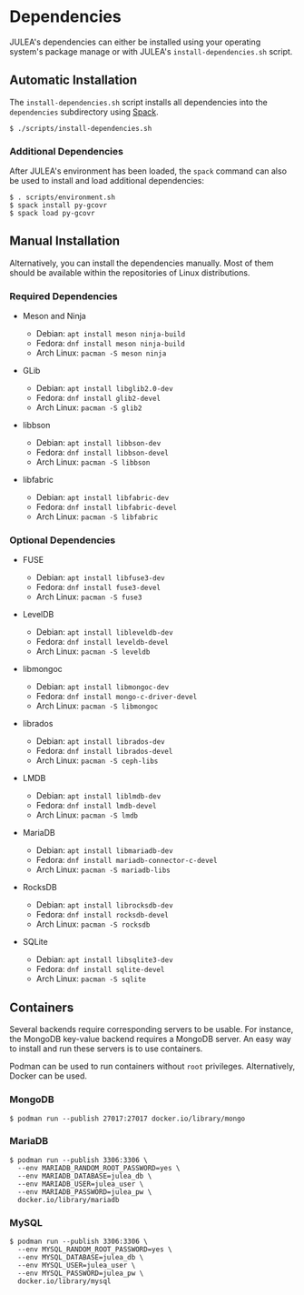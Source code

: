 # Dependencies

JULEA's dependencies can either be installed using your operating system's package manage or with JULEA's `install-dependencies.sh` script.

## Automatic Installation

The `install-dependencies.sh` script installs all dependencies into the `dependencies` subdirectory using [Spack](https://spack.io/).

```console
$ ./scripts/install-dependencies.sh
```

### Additional Dependencies

After JULEA's environment has been loaded, the `spack` command can also be used to install and load additional dependencies:

```console
$ . scripts/environment.sh
$ spack install py-gcovr
$ spack load py-gcovr
```

## Manual Installation

Alternatively, you can install the dependencies manually.
Most of them should be available within the repositories of Linux distributions.

### Required Dependencies

- Meson and Ninja
  - Debian: `apt install meson ninja-build`
  - Fedora: `dnf install meson ninja-build`
  - Arch Linux: `pacman -S meson ninja`

- GLib
  - Debian: `apt install libglib2.0-dev`
  - Fedora: `dnf install glib2-devel`
  - Arch Linux: `pacman -S glib2`

- libbson
  - Debian: `apt install libbson-dev`
  - Fedora: `dnf install libbson-devel`
  - Arch Linux: `pacman -S libbson`

- libfabric
  - Debian: `apt install libfabric-dev`
  - Fedora: `dnf install libfabric-devel`
  - Arch Linux: `pacman -S libfabric`

### Optional Dependencies

- FUSE
  - Debian: `apt install libfuse3-dev`
  - Fedora: `dnf install fuse3-devel`
  - Arch Linux: `pacman -S fuse3`

- LevelDB
  - Debian: `apt install libleveldb-dev`
  - Fedora: `dnf install leveldb-devel`
  - Arch Linux: `pacman -S leveldb`

- libmongoc
  - Debian: `apt install libmongoc-dev`
  - Fedora: `dnf install mongo-c-driver-devel`
  - Arch Linux: `pacman -S libmongoc`

- librados
  - Debian: `apt install librados-dev`
  - Fedora: `dnf install librados-devel`
  - Arch Linux: `pacman -S ceph-libs`

- LMDB
  - Debian: `apt install liblmdb-dev`
  - Fedora: `dnf install lmdb-devel`
  - Arch Linux: `pacman -S lmdb`

- MariaDB
  - Debian: `apt install libmariadb-dev`
  - Fedora: `dnf install mariadb-connector-c-devel`
  - Arch Linux: `pacman -S mariadb-libs`

- RocksDB
  - Debian: `apt install librocksdb-dev`
  - Fedora: `dnf install rocksdb-devel`
  - Arch Linux: `pacman -S rocksdb`

- SQLite
  - Debian: `apt install libsqlite3-dev`
  - Fedora: `dnf install sqlite-devel`
  - Arch Linux: `pacman -S sqlite`

## Containers

Several backends require corresponding servers to be usable.
For instance, the MongoDB key-value backend requires a MongoDB server.
An easy way to install and run these servers is to use containers.

Podman can be used to run containers without `root` privileges.
Alternatively, Docker can be used.

### MongoDB

```console
$ podman run --publish 27017:27017 docker.io/library/mongo
```

### MariaDB

```console
$ podman run --publish 3306:3306 \
  --env MARIADB_RANDOM_ROOT_PASSWORD=yes \
  --env MARIADB_DATABASE=julea_db \
  --env MARIADB_USER=julea_user \
  --env MARIADB_PASSWORD=julea_pw \
  docker.io/library/mariadb
```

### MySQL

```console
$ podman run --publish 3306:3306 \
  --env MYSQL_RANDOM_ROOT_PASSWORD=yes \
  --env MYSQL_DATABASE=julea_db \
  --env MYSQL_USER=julea_user \
  --env MYSQL_PASSWORD=julea_pw \
  docker.io/library/mysql
```
